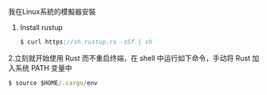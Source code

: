 我在Linux系統的模擬器安裝

1. Install rustup
   ```js
   $ curl https://sh.rustup.rs -sSf | sh
   ```
2.立刻就开始使用 Rust 而不重启终端，在 shell 中运行如下命令，手动将 Rust 加入系统 PATH 变量中
   ```js
   $ source $HOME/.cargo/env
   ```